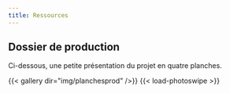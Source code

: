```yaml
---
title: Ressources
---
```


## Dossier de production

Ci-dessous, une petite présentation du projet en quatre planches.

{{< gallery dir="img/planchesprod" />}} {{< load-photoswipe >}}
